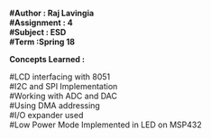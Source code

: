 **#Author : Raj Lavingia  
#Assignment : 4  
#Subject : ESD  
#Term :Spring 18**  

**Concepts Learned :**  

#LCD interfacing with 8051  
#I2C and SPI Implementation  
#Working with ADC and DAC  
#Using DMA addressing  
#I/O expander used  
#Low Power Mode Implemented in LED on MSP432  
